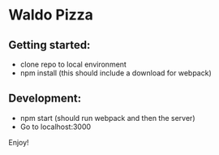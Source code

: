 # Waldo Pizza

## Getting started:

- clone repo to local environment
- npm install (this should include a download for webpack)


## Development:
- npm start (should run webpack and then the server)
- Go to localhost:3000

Enjoy!
